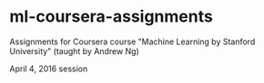 # ml-coursera-assignments

Assignments for Coursera course "Machine Learning by Stanford University" (taught by Andrew Ng)

April 4, 2016 session
